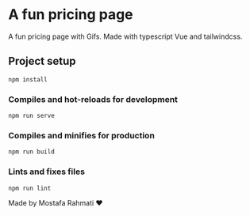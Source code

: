 # A fun pricing page

A fun pricing page with Gifs. 
Made with typescript Vue and tailwindcss.


## Project setup
```
npm install
```

### Compiles and hot-reloads for development
```
npm run serve
```

### Compiles and minifies for production
```
npm run build
```

### Lints and fixes files
```
npm run lint
```

Made by Mostafa Rahmati ❤
